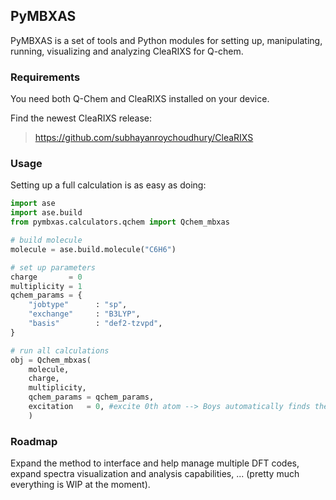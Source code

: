 ## PyMBXAS

PyMBXAS is a set of tools and Python modules for setting up, manipulating,
running, visualizing and analyzing CleaRIXS for Q-chem.

### Requirements
You need both Q-Chem and CleaRIXS installed on your device.

Find the newest CleaRIXS release:
>https://github.com/subhayanroychoudhury/CleaRIXS

### Usage
Setting up a full calculation is as easy as doing:
```python
import ase
import ase.build
from pymbxas.calculators.qchem import Qchem_mbxas

# build molecule
molecule = ase.build.molecule("C6H6")

# set up parameters
charge       = 0
multiplicity = 1
qchem_params = {
    "jobtype"      : "sp",
    "exchange"     : "B3LYP",
    "basis"        : "def2-tzvpd",
}

# run all calculations
obj = Qchem_mbxas(
    molecule,
    charge,
    multiplicity,
    qchem_params = qchem_params,
    excitation   = 0, #excite 0th atom --> Boys automatically finds the 1s orbital
    )
```

### Roadmap
Expand the method to interface and help manage multiple DFT codes, expand spectra visualization and analysis capabilities, ... (pretty much everything is WIP at the moment).